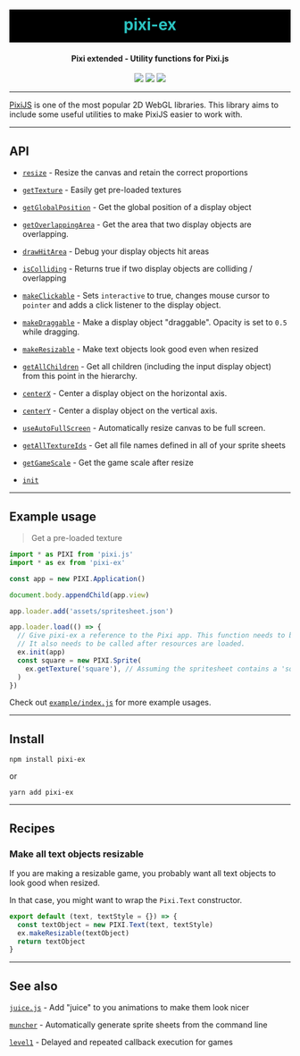 <h1 align="center" style="background-color: black; color:#2bc4c2; padding: 10px 0 15px 0">
  pixi-ex
</h1>
<h4 align="center">
  Pixi extended - Utility functions for Pixi.js
</h4>

<div align="center">
  <img src="https://badgen.net/npm/v/pixi-ex?icon=npm" />
  <!-- <img src="https://badgen.net/npm/dw/pixi-ex?icon=npm" /> -->
  <img src="https://badgen.net/bundlephobia/minzip/pixi-ex" />
  <img src="https://badgen.net/github/last-commit/sajmoni/pixi-ex?icon=github" />
</div>

---

[PixiJS](https://github.com/pixijs/pixi.js) is one of the most popular 2D WebGL libraries. This library aims to include some useful utilities to make PixiJS easier to work with.

---

## API

- [`resize`](docs/resize.md) - Resize the canvas and retain the correct proportions

- [`getTexture`](docs/getTexture.md) - Easily get pre-loaded textures

- [`getGlobalPosition`](docs/getGlobalPosition.md) - Get the global position of a display object

- [`getOverlappingArea`](docs/getOverlappingArea.md) - Get the area that two display objects are overlapping.

 - [`drawHitArea`](docs/drawHitArea.md) - Debug your display objects hit areas

 - [`isColliding`](docs/isColliding.md) - Returns true if two display objects are colliding / overlapping

 - [`makeClickable`](docs/makeClickable.md) - Sets `interactive` to true, changes mouse cursor to `pointer` and adds a click listener to the display object.
 
 - [`makeDraggable`](docs/makeDraggable.md) - Make a display object "draggable". Opacity is set to `0.5` while dragging.
 
 - [`makeResizable`](docs/makeResizable.md) - Make text objects look good even when resized
 
 - [`getAllChildren`](docs/getAllChildren.md) - Get all children (including the input display object) from this point in the hierarchy.
 
 - [`centerX`](docs/centerX.md) - Center a display object on the horizontal axis.
 
 - [`centerY`](docs/centerY.md) - Center a display object on the vertical axis.
 
 - [`useAutoFullScreen`](docs/useAutoFullScreen.md) - Automatically resize canvas to be full screen.

 - [`getAllTextureIds`](docs/getAllTextureIds.md) - Get all file names defined in all of your sprite sheets

- [`getGameScale`](api/getGameScale.md) - Get the game scale after resize

- [`init`](api/init.md)

---

## Example usage

> Get a pre-loaded texture

```js
import * as PIXI from 'pixi.js'
import * as ex from 'pixi-ex'

const app = new PIXI.Application()

document.body.appendChild(app.view)

app.loader.add('assets/spritesheet.json')

app.loader.load(() => {
  // Give pixi-ex a reference to the Pixi app. This function needs to be called before any other calls to pixi-ex.
  // It also needs to be called after resources are loaded.
  ex.init(app)
  const square = new PIXI.Sprite(
    ex.getTexture('square'), // Assuming the spritesheet contains a 'square' texture
  )
})
```

Check out [`example/index.js`](example/index.js) for more example usages.

---

## Install

`npm install pixi-ex`

or

`yarn add pixi-ex`

---

## Recipes

### Make all text objects resizable

If you are making a resizable game, you probably want all text objects to look good when resized.

In that case, you might want to wrap the `Pixi.Text` constructor.

```js
export default (text, textStyle = {}) => {
  const textObject = new PIXI.Text(text, textStyle)
  ex.makeResizable(textObject)
  return textObject
}
```

---

## See also

[`juice.js`](https://github.com/rymdkraftverk/juice.js) - Add "juice" to you animations to make them look nicer

[`muncher`](https://github.com/sajmoni/muncher) - Automatically generate sprite sheets from the command line 

[`level1`](https://github.com/rymdkraftverk/level1) - Delayed and repeated callback execution for games
